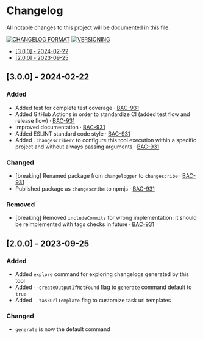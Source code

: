 # Changelog

All notable changes to this project will be documented in this file.

[![CHANGELOG
FORMAT](https://img.shields.io/badge/Format-keepachangelog-orange.svg)](https://keepachangelog.com/en/1.0.0/) [![VERSIONING](https://img.shields.io/badge/Versioning-semver-red.svg)](https://semver.org/spec/v2.0.0.html)

- [[3.0.0] - 2024-02-22](#300---2024-02-22)
- [[2.0.0] - 2023-09-25](#200---2023-09-25)

## [3.0.0] - 2024-02-22


### Added

- Added test for complete test coverage ‧ [BAC-931]()
- Added GitHub Actions in order to standardize CI (added test flow and release flow) ‧ [BAC-931]()
- Improved documentation ‧ [BAC-931]()
- Added ESLINT standard code style ‧ [BAC-931]()
- Added  `.changescriberc` to configure this tool execution within a specific project and without always passing arguments ‧ [BAC-931]()

### Changed

- [breaking] Renamed package from `changelogger` to `changescribe` ‧ [BAC-931]()
- Published package as `changescribe` to npmjs ‧ [BAC-931]()

### Removed

- [breaking] Removed `includeCommits` for wrong implementation: it should be reimplemented with tags checks in future ‧ [BAC-931]()
## [2.0.0] - 2023-09-25

### Added

- Added `explore` command for exploring changelogs generated by this tool
- Added `--createOutputIfNotFound` flag to `generate` command default to `true`
- Added `--taskUrlTemplate` flag to customize task url templates

### Changed

- `generate` is now the default command
